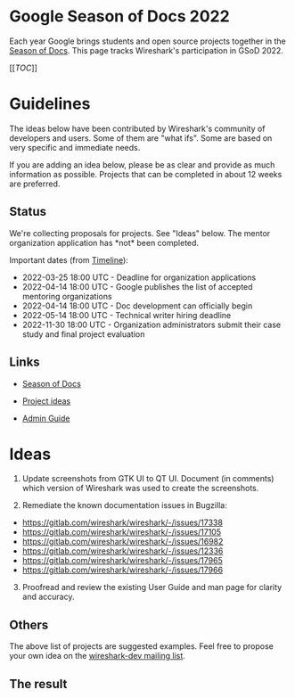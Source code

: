 # Google Season of Docs 2022

Each year Google brings students and open source projects together in the [Season of Docs](https://developers.google.com/season-of-docs). This page tracks Wireshark's participation in GSoD 2022.

[[_TOC_]]

# Guidelines

The ideas below have been contributed by Wireshark's community of developers and users. Some of them are "what ifs". Some are based on very specific and immediate needs.

If you are adding an idea below, please be as clear and provide as much information as possible. Projects that can be completed in about 12 weeks are preferred.

## Status

We're collecting proposals for projects. See "Ideas" below. The mentor organization application has \*not\* been completed.

Important dates (from [Timeline](https://developers.google.com/season-of-docs/docs/timeline)):
  - 2022-03-25 18:00 UTC - Deadline for organization applications
  - 2022-04-14 18:00 UTC - Google publishes the list of accepted mentoring organizations
  - 2022-04-14 18:00 UTC - Doc development can officially begin
  - 2022-05-14 18:00 UTC - Technical writer hiring deadline
  - 2022-11-30 18:00 UTC - Organization administrators submit their case study and final project evaluation

## Links

  - [Season of Docs](https://developers.google.com/season-of-docs)

  - [Project ideas](https://developers.google.com/season-of-docs/docs/project-ideas)

  - [Admin Guide](https://developers.google.com/season-of-docs/docs/admin-guide)

# Ideas

1. Update screenshots from GTK UI to QT UI. Document (in comments) which version of Wireshark was used to create the screenshots.

2. Remediate the known documentation issues in Bugzilla:
* https://gitlab.com/wireshark/wireshark/-/issues/17338
* https://gitlab.com/wireshark/wireshark/-/issues/17105
* https://gitlab.com/wireshark/wireshark/-/issues/16982
* https://gitlab.com/wireshark/wireshark/-/issues/12336
* https://gitlab.com/wireshark/wireshark/-/issues/17965
* https://gitlab.com/wireshark/wireshark/-/issues/17966

3.  Proofread and review the existing User Guide and man page for clarity and accuracy.

## Others

The above list of projects are suggested examples. Feel free to propose your own idea on the [wireshark-dev mailing list](https://www.wireshark.org/lists/wireshark-dev/).

## The result
